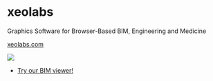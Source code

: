 # xeolabs

Graphics Software for Browser-Based BIM, Engineering and Medicine

[xeolabs.com](http://xeolabs.com)

[![](http://xeokit.io/img/xeokit-viewer.png)](https://xeokit.github.io/xeokit-bim-viewer/app/index.html?projectId=OTCConferenceCenter&tab=storeys)

* [Try our BIM viewer!](https://xeokit.github.io/xeokit-bim-viewer/app/index.html?projectId=OTCConferenceCenter&tab=storeys)

